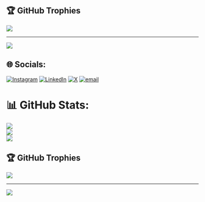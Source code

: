 
## 🏆 GitHub Trophies
![](https://github-profile-trophy.vercel.app/?username=Leta-Kasahun&theme=radical&no-frame=false&no-bg=false&margin-w=4)

---
[![](https://visitcount.itsvg.in/api?id=Leta-Kasahun&icon=0&color=10)](https://visitcount.itsvg.in)

<!-- Proudly created with GPRM ( https://gprm.itsvg.in ) -->
## 🌐 Socials:
[![Instagram](https://img.shields.io/badge/Instagram-%23E4405F.svg?logo=Instagram&logoColor=white)](https://instagram.com/leta_kasahun) [![LinkedIn](https://img.shields.io/badge/LinkedIn-%230077B5.svg?logo=linkedin&logoColor=white)](https://linkedin.com/in/LinkedIn/in/leta-kasahun) [![X](https://img.shields.io/badge/X-black.svg?logo=X&logoColor=white)](https://x.com/@letakasahun) [![email](https://img.shields.io/badge/Email-D14836?logo=gmail&logoColor=white)](mailto:letakasahun2@gmail.com) 
# 📊 GitHub Stats:
![](https://github-readme-stats.vercel.app/api?username=Leta-Kasahun&theme=cobalt&hide_border=false&include_all_commits=false&count_private=true)<br/>
![](https://nirzak-streak-stats.vercel.app/?user=Leta-Kasahun&theme=cobalt&hide_border=false)<br/>
![](https://github-readme-stats.vercel.app/api/top-langs/?username=Leta-Kasahun&theme=cobalt&hide_border=false&include_all_commits=false&count_private=true&layout=compact)

## 🏆 GitHub Trophies
![](https://github-profile-trophy.vercel.app/?username=Leta-Kasahun&theme=radical&no-frame=false&no-bg=true&margin-w=4)

---
[![](https://visitcount.itsvg.in/api?id=Leta-Kasahun&icon=0&color=5)](https://visitcount.itsvg.in)

<!-- Proudly created with GPRM ( https://gprm.itsvg.in ) -->
